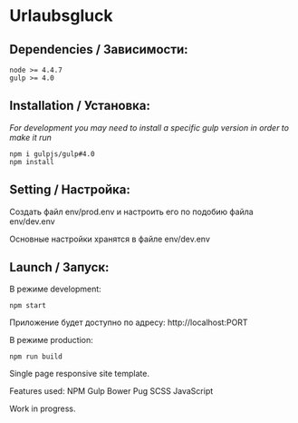 # Urlaubsgluck

## Dependencies / Зависимости:
```
node >= 4.4.7
gulp >= 4.0
```

## Installation / Установка:
*For development you may need to install a specific gulp version in order to make it run*
```
npm i gulpjs/gulp#4.0
npm install
```

## Setting / Настройка:
Создать файл env/prod.env и настроить его по подобию файла env/dev.env

Основные настройки хранятся в файле env/dev.env

## Launch / Запуск:
В режиме development:
```
npm start
```
Приложение будет доступно по адресу: http://localhost:PORT

В режиме production:
```
npm run build
```

Single page responsive site template.

Features used:
  NPM
  Gulp
  Bower
  Pug
  SCSS
  JavaScript
  
Work in progress.
